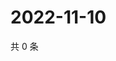 # 2022-11-10

共 0 条

<!-- BEGIN WEIBO -->
<!-- 最后更新时间 Thu Nov 10 2022 20:37:21 GMT+0800 (China Standard Time) -->

<!-- END WEIBO -->
